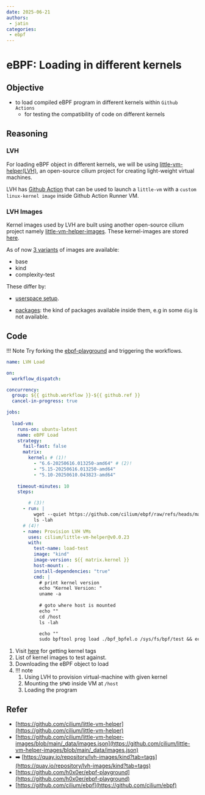 ```yaml
---
date: 2025-06-21
authors:
 - jatin
categories:
 - ebpf
---
```


# eBPF: Loading in different kernels


## Objective

- to load compiled eBPF program in different kernels within `Github Actions`
    - for testing the compatibility of code on different kernels

<!-- more -->


## Reasoning

### LVH

For loading eBPF object in different kernels, we will be using [little-vm-helper(LVH)](https://github.com/cilium/little-vm-helper), an open-source cilium project for creating light-weight virtual machines.


LVH has [Github Action](https://github.com/cilium/little-vm-helper/blob/main/action.yaml) that can be used to launch a `little-vm` with a `custom linux-kernel image` inside Github Action Runner VM. 

### LVH Images

Kernel images used by LVH are built using another open-source cilium project namely [little-vm-helper-images](https://github.com/cilium/little-vm-helper-images). 
These kernel-images are stored [here](https://quay.io/repository/lvh-images/kind?tab=tags).

As of now [3 variants](https://github.com/cilium/little-vm-helper-images/blob/main/_data/images.json) of images are available:

 - base
 - kind
 - complexity-test

These differ by:

  - [userspace setup](https://github.com/cilium/little-vm-helper-images/blob/a9fad6b573f8ccb8f40eacb45268ef1b19073ba6/_data/images.json#L18-L33).

  - [packages](https://github.com/cilium/little-vm-helper-images/blob/a9fad6b573f8ccb8f40eacb45268ef1b19073ba6/_data/images.json#L3-L18): the kind of packages available inside them, e.g in some `dig` is not available.


## Code


!!! Note
    Try forking the [ebpf-playground](https://github.com/h0x0er/ebpf-playground) and triggering the workflows.

```yaml title="load.yml" linenums="1"
name: LVH Load

on:
  workflow_dispatch:

concurrency:
  group: ${{ github.workflow }}-${{ github.ref }}
  cancel-in-progress: true

jobs:
 
  load-vm:
    runs-on: ubuntu-latest
    name: eBPF Load
    strategy:
      fail-fast: false
      matrix:
        kernel: # (1)!
          - "6.6-20250616.013250-amd64" # (2)!
          - "5.15-20250616.013250-amd64"
          - "5.10-20250610.043823-amd64"
          
    timeout-minutes: 10
    steps:

        # (3)!
      - run: | 
          wget --quiet https://github.com/cilium/ebpf/raw/refs/heads/main/examples/cgroup_skb/bpf_bpfel.o  
          ls -lah
      # (4)!
      - name: Provision LVH VMs
        uses: cilium/little-vm-helper@v0.0.23
        with:
          test-name: load-test
          image: "kind"
          image-version: ${{ matrix.kernel }}
          host-mount: .
          install-dependencies: "true"
          cmd: |
            # print kernel version
            echo "Kernel Version: "
            uname -a
            
            # goto where host is mounted
            echo ""
            cd /host
            ls -lah

            echo ""
            sudo bpftool prog load ./bpf_bpfel.o /sys/fs/bpf/test && echo "Load Success"

```

1. Visit [here](https://quay.io/repository/lvh-images/kind?tab=tags) for getting kernel tags
2. List of kernel images to test against.
3. Downloading the eBPF object to load
4. !!! note
    1. Using LVH to provision virtual-machine with given kernel
    2. Mounting the `$PWD` inside VM at `/host`
    3. Loading the program




## Refer

- [https://github.com/cilium/little-vm-helper](https://github.com/cilium/little-vm-helper)
- [https://github.com/cilium/little-vm-helper-images/blob/main/_data/images.json](https://github.com/cilium/little-vm-helper-images/blob/main/_data/images.json)
- :arrow_right: [https://quay.io/repository/lvh-images/kind?tab=tags](https://quay.io/repository/lvh-images/kind?tab=tags)
- [https://github.com/h0x0er/ebpf-playground](https://github.com/h0x0er/ebpf-playground)
- [https://github.com/cilium/ebpf](https://github.com/cilium/ebpf)
